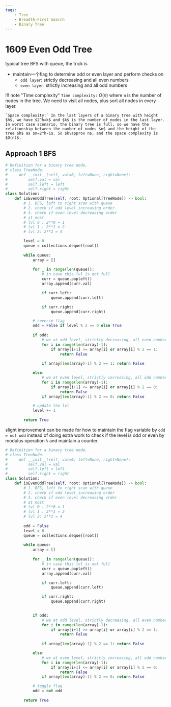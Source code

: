 ```yaml
---
tags:
    - Tree
    - Breadth-First Search
    - Binary Tree
---
```


# 1609 Even Odd Tree

typical tree BFS with queue, the trick is

- maintain一个flag to determine odd or even layer and perform checks on
    - `odd layer`: strictly decreasing and all even numbers
    - `even layer`: strictly increasing and all odd numbers

!!! note "Time complexity"
    `Time complexity:` $O(n)$ where `n` is the number of nodes in the tree. We need to visit all nodes, plus sort all nodes in every layer.

    `Space complexity:` In the last layers of a binary tree with height $h$, we have $2^h=k$ and $k$ is the number of nodes in the last layer. In worst case scenario, the binary tree is full, so we have the relationship between the number of nodes $n$ and the height of the tree $h$ as $n=2^h-1$. So $k\approx n$, and the space complexity is $O(n)$.


## Approach 1 BFS

```python
# Definition for a binary tree node.
# class TreeNode:
#     def __init__(self, val=0, left=None, right=None):
#         self.val = val
#         self.left = left
#         self.right = right
class Solution:
    def isEvenOddTree(self, root: Optional[TreeNode]) -> bool:
        # 1. BFS, left to right scan with queue
        # 2. check if odd level increasing order
        # 3. check if even level decreasing order
        # at most
        # lvl 0 : 2**0 = 1
        # lvl 1 : 2**1 = 2
        # lvl 2: 2**2 = 4

        level = 0
        queue = collections.deque([root])
        
        while queue:
            array = []
            
            for _ in range(len(queue)):
                # in case this lvl is not full                       
                curr = queue.popleft()
                array.append(curr.val)

                if curr.left:
                    queue.append(curr.left)

                if curr.right:
                    queue.append(curr.right)

            # reverse flag
            odd = False if level % 2 == 0 else True
            
            if odd:
                # we at odd level, strictly decreasing, all even number
                for i in range(len(array)-1):
                    if array[i+1] >= array[i] or array[i] % 2 == 1:
                        return False
                    
                if array[len(array)-1] % 2 == 1: return False

            else:
                # we at even level, strictly increasing, all odd number
                for i in range(len(array)-1):
                    if array[i+1] <= array[i] or array[i] % 2 == 0:
                        return False
                if array[len(array)-1] % 2 == 0: return False

            # update the lvl
            level += 1
        
        return True
```

slight improvement can be made for how to maintain the flag variable by `odd = not odd` instead of doing extra work to check if the level is odd or even by modulus operation `%` and maintain a counter.

```python
# Definition for a binary tree node.
# class TreeNode:
#     def __init__(self, val=0, left=None, right=None):
#         self.val = val
#         self.left = left
#         self.right = right
class Solution:
    def isEvenOddTree(self, root: Optional[TreeNode]) -> bool:
        # 1. BFS, left to right scan with queue
        # 2. check if odd level increasing order
        # 3. check if even level decreasing order
        # at most
        # lvl 0 : 2**0 = 1
        # lvl 1 : 2**1 = 2
        # lvl 2: 2**2 = 4
        
        odd = False
        level = 0
        queue = collections.deque([root])
        
        while queue:
            array = []
            
            for _ in range(len(queue)):
                # in case this lvl is not full                       
                curr = queue.popleft()
                array.append(curr.val)

                if curr.left:
                    queue.append(curr.left)

                if curr.right:
                    queue.append(curr.right)

            
            if odd:
                # we at odd level, strictly decreasing, all even number
                for i in range(len(array)-1):
                    if array[i+1] >= array[i] or array[i] % 2 == 1:
                        return False
                    
                if array[len(array)-1] % 2 == 1: return False

            else:
                # we at even level, strictly increasing, all odd number
                for i in range(len(array)-1):
                    if array[i+1] <= array[i] or array[i] % 2 == 0:
                        return False
                if array[len(array)-1] % 2 == 0: return False

            # toggle flag
            odd = not odd
        
        return True
```